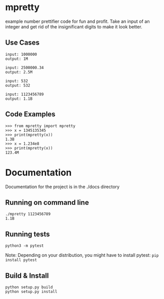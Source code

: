 # mpretty
example number prettifier code for fun and profit.  Take an input of an integer and get rid of the insignificant digits to make it look better.

## Use Cases
```
input: 1000000
output: 1M

input: 2500000.34
output: 2.5M

input: 532
output: 532

input: 1123456789
output: 1.1B
```

## Code Examples

```
>>> from mpretty import mpretty
>>> x = 1345135345
>>> print(mpretty(x))
1.3B
>>> x = 1.234e8
>>> print(mpretty(x))
123.4M
```

# Documentation
Documentation for the project is in the ./docs directory

## Running on command line
```
./mpretty 1123456789
1.1B
```

## Running tests
```
python3 -m pytest
```
Note: Depending on your distribution, you might have to install pytest: `pip install pytest`

## Build & Install
```
python setup.py build
python setup.py install
```
